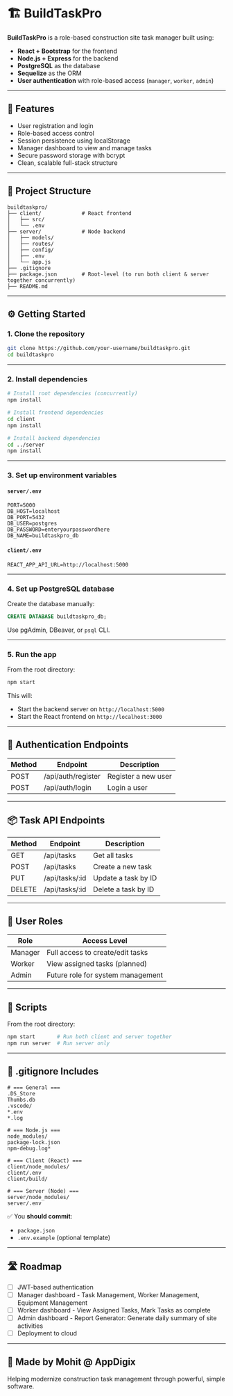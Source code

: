 # 🏗️ BuildTaskPro

**BuildTaskPro** is a role-based construction site task manager built using:

- **React + Bootstrap** for the frontend
- **Node.js + Express** for the backend
- **PostgreSQL** as the database
- **Sequelize** as the ORM
- **User authentication** with role-based access (`manager`, `worker`, `admin`)

---

## 🚀 Features

- User registration and login
- Role-based access control
- Session persistence using localStorage
- Manager dashboard to view and manage tasks
- Secure password storage with bcrypt
- Clean, scalable full-stack structure

---

## 📁 Project Structure

```
buildtaskpro/
├── client/             # React frontend
│   ├── src/
│   └── .env
├── server/             # Node backend
│   ├── models/
│   ├── routes/
│   ├── config/
│   ├── .env
│   └── app.js
├── .gitignore
├── package.json        # Root-level (to run both client & server together concurrently)
├── README.md
```

---

## ⚙️ Getting Started

### 1. Clone the repository

```bash
git clone https://github.com/your-username/buildtaskpro.git
cd buildtaskpro
```

---

### 2. Install dependencies

```bash
# Install root dependencies (concurrently)
npm install

# Install frontend dependencies
cd client
npm install

# Install backend dependencies
cd ../server
npm install
```

---

### 3. Set up environment variables

#### `server/.env`

```env
PORT=5000
DB_HOST=localhost
DB_PORT=5432
DB_USER=postgres
DB_PASSWORD=enteryourpasswordhere
DB_NAME=buildtaskpro_db
```

#### `client/.env`

```env
REACT_APP_API_URL=http://localhost:5000
```

---

### 4. Set up PostgreSQL database

Create the database manually:

```sql
CREATE DATABASE buildtaskpro_db;
```

Use pgAdmin, DBeaver, or `psql` CLI.

---

### 5. Run the app

From the root directory:

```bash
npm start
```

This will:
- Start the backend server on `http://localhost:5000`
- Start the React frontend on `http://localhost:3000`

---

## 🔐 Authentication Endpoints

| Method | Endpoint              | Description         |
|--------|------------------------|---------------------|
| POST   | /api/auth/register     | Register a new user |
| POST   | /api/auth/login        | Login a user        |

---

## 📦 Task API Endpoints

| Method | Endpoint         | Description            |
|--------|------------------|------------------------|
| GET    | /api/tasks       | Get all tasks          |
| POST   | /api/tasks       | Create a new task      |
| PUT    | /api/tasks/:id   | Update a task by ID    |
| DELETE | /api/tasks/:id   | Delete a task by ID    |

---

## 👤 User Roles

| Role     | Access Level                             |
|----------|------------------------------------------|
| Manager  | Full access to create/edit tasks         |
| Worker   | View assigned tasks (planned)            |
| Admin    | Future role for system management        |

---

## 🧾 Scripts

From the root directory:

```bash
npm start       # Run both client and server together
npm run server  # Run server only
```

---

## 🛑 .gitignore Includes

```gitignore
# === General ===
.DS_Store
Thumbs.db
.vscode/
*.env
*.log

# === Node.js ===
node_modules/
package-lock.json
npm-debug.log*

# === Client (React) ===
client/node_modules/
client/.env
client/build/

# === Server (Node) ===
server/node_modules/
server/.env
```

✅ You **should commit**:
- `package.json`
- `.env.example` (optional template)

---

## 🛣️ Roadmap

- [ ] JWT-based authentication
- [ ] Manager dashboard - Task Management, Worker Management, Equipment Management
- [ ] Worker dashboard - View Assigned Tasks, Mark Tasks as complete
- [ ] Admin dashboard - Report Generator: Generate daily summary of site activities 
- [ ] Deployment to cloud

---

## 🙌 Made by Mohit @ AppDigix

Helping modernize construction task management through powerful, simple software.
